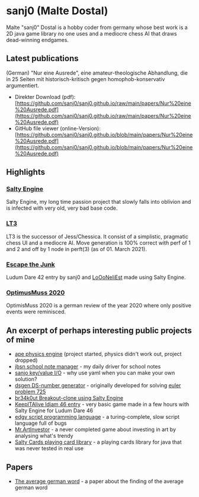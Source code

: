 # sanj0 (Malte Dostal)
Malte "sanj0" Dostal is a hobby coder from germany whose best work is a 2D java game library no one uses and a mediocre chess AI that draws dead-winning endgames.

## Latest publications
(German) "Nur eine Ausrede", eine amateur-theologische Abhandlung, die in 25 Seiten mit historisch-kritisch gegen homophob-konservativ argumentiert.
- Direkter Download (pdf): [https://github.com/sanj0/sanj0.github.io/raw/main/papers/Nur%20eine%20Ausrede.pdf](https://github.com/sanj0/sanj0.github.io/raw/main/papers/Nur%20eine%20Ausrede.pdf)
- GitHub file viewer (online-Version): [https://github.com/sanj0/sanj0.github.io/blob/main/papers/Nur%20eine%20Ausrede.pdf](https://github.com/sanj0/sanj0.github.io/blob/main/papers/Nur%20eine%20Ausrede.pdf)

## Highlights

### [Salty Engine](https://github.com/sanj0/salty-engine)
Salty Engine, my long time passion project that slowly falls into oblivion and is infected with very old, very bad base code.

### [LT3](https://github.com/sanj0/lt3)
LT3 is the successor of Jess/Chessica. It consist of a simplistic, pragmatic chess UI and a mediocre AI. Move generation is 100% correct with perf of 1 and 2 and off by 1 node in perft(3) (as of 01. March 2021).

### [Escape the Junk](https://github.com/sanj0/escapethejunk)
Ludum Dare 42 entry by sanj0 and [LoOoNeliEst](https://github.com/LoOoNeliEst) made using Salty Engine.

### [OptimusMuss 2020](https://sanj0.github.io/OptimisMuss/)
OptimisMuss 2020 is a german review of the year 2020 where only positive events were reminisced.

## An excerpt of perhaps interesting public projects of mine

- [ape physics engine](https://github.com/sanj0/ape) (project started, physics didn't work out, project dropped)
- [jbsn school note manager](https://github.com/sanj0/jbsn) - my daily driver for school notes
- [sanjo key/value I/O](https://github.com/sanj0/sanjo) - why use yaml when you can make your own solution?
- [dsgen DS-number generator](https://github.com/sanj0/dsgen) - originally developed for solving [euler problem 725](https://projecteuler.net/problem=725)
- [br34k0ut Breakout-clone using Salty Engine](https://github.com/sanj0/br34k0ut)
- [KeepITAlive ldjam 46 entry](https://github.com/sanj0/KeepITAlive) - very basic game made in a few hours with Salty Engine for Ludum Dare 46
- [edgy script programming language](https://github.com/sanj0/edgy-script) - a turing-complete, slow script language full of bugs
- [Mr.ArtInvestor](https://github.com/sanj0/Mr.ArtInvestor) - a never completed game about investing in art by analysing what's trendy
- [Salty Cards playing card library](https://github.com/sanj0/salty-cards) - a playing cards library for java that was never tested in real use

## Papers
- [The average german word](https://github.com/sanj0/sanj0.github.io/blob/main/papers/Paper_Average_German_Word.pdf) - a paper about the finding of the average german word
